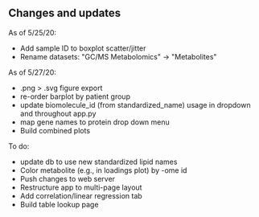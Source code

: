 
## Changes and updates

As of 5/25/20:  
- Add sample ID to boxplot scatter/jitter  
- Rename datasets: "GC/MS Metabolomics" -> "Metabolites"  

As of 5/27/20:  
- .png > .svg figure export  
- re-order barplot by patient group  
- update biomolecule_id (from standardized_name) usage in dropdown and throughout app.py  
- map gene names to protein drop down menu  
- Build combined plots  

To do:
- update db to use new standardized lipid names  
- Color metabolite (e.g., in loadings plot) by -ome id
- Push changes to web server  
- Restructure app to multi-page layout  
- Add correlation/linear regression tab  
- Build table lookup page  
